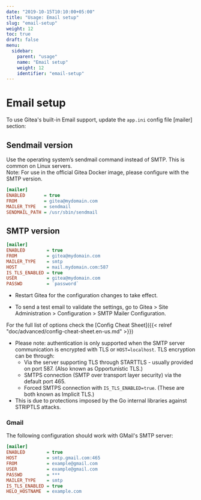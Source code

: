 ```yaml
---
date: "2019-10-15T10:10:00+05:00"
title: "Usage: Email setup"
slug: "email-setup"
weight: 12
toc: true
draft: false
menu:
  sidebar:
    parent: "usage"
    name: "Email setup"
    weight: 12
    identifier: "email-setup"
---
```


# Email setup

To use Gitea's built-in Email support, update the `app.ini` config file [mailer] section:

## Sendmail version 
Use the operating system’s sendmail command instead of SMTP. This is common on Linux servers.  
Note: For use in the official Gitea Docker image, please configure with the SMTP version.
```ini
[mailer]
ENABLED       = true
FROM          = gitea@mydomain.com
MAILER_TYPE   = sendmail
SENDMAIL_PATH = /usr/sbin/sendmail
```

## SMTP version
```ini
[mailer]
ENABLED        = true
FROM           = gitea@mydomain.com
MAILER_TYPE    = smtp
HOST           = mail.mydomain.com:587
IS_TLS_ENABLED = true
USER           = gitea@mydomain.com
PASSWD         = `password`
```

- Restart Gitea for the configuration changes to take effect.

- To send a test email to validate the settings, go to Gitea > Site Administration > Configuration > SMTP Mailer Configuration.

For the full list of options check the [Config Cheat Sheet]({{< relref "doc/advanced/config-cheat-sheet.en-us.md" >}})

- Please note: authentication is only supported when the SMTP server communication is encrypted with TLS or `HOST=localhost`. TLS encryption can be through:
  - Via the server supporting TLS through STARTTLS - usually provided on port 587. (Also known as Opportunistic TLS.)
  - SMTPS connection (SMTP over transport layer security) via the default port 465. 
  - Forced SMTPS connection with `IS_TLS_ENABLED=true`. (These are both known as Implicit TLS.)
- This is due to protections imposed by the Go internal libraries against STRIPTLS attacks.

### Gmail

The following configuration should work with GMail's SMTP server:

```ini
[mailer]
ENABLED        = true
HOST           = smtp.gmail.com:465
FROM           = example@gmail.com
USER           = example@gmail.com
PASSWD         = ***
MAILER_TYPE    = smtp
IS_TLS_ENABLED = true
HELO_HOSTNAME  = example.com
```
